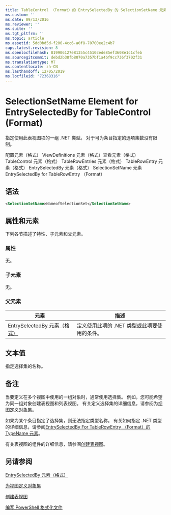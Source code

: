 ```yaml
---
title: TableControl （Format）的 EntrySelectedBy 的 SelectionSetName 元素 |Microsoft Docs
ms.custom: ''
ms.date: 09/13/2016
ms.reviewer: ''
ms.suite: ''
ms.tgt_pltfrm: ''
ms.topic: article
ms.assetid: 5dd0bd5d-f206-4cc6-a0f8-70700ee2c4b7
caps.latest.revision: 8
ms.openlocfilehash: 819906127e81355c45103ede85ef3608e1c1cfeb
ms.sourcegitcommit: debd2b38fb8070a7357bf1a4bf9cc736f3702f31
ms.translationtype: MT
ms.contentlocale: zh-CN
ms.lasthandoff: 12/05/2019
ms.locfileid: "72368316"
---
```

# <a name="selectionsetname-element-for-entryselectedby-for-tablecontrol-format"></a>SelectionSetName Element for EntrySelectedBy for TableControl (Format)

指定使用此表视图项的一组 .NET 类型。 对于可为条目指定的选项集数没有限制。

配置元素（格式） ViewDefinitions 元素（格式）查看元素（格式） TableControl 元素（格式） TableRowEntries 元素（格式） TableRowEntry 元素（格式） EntrySelectedBy 元素（格式） SelectionSetName 元素EntrySelectedBy for TableRowEntry （Format）

## <a name="syntax"></a>语法

```xml
<SelectionSetName>NameofSelectionSet</SelectionSetName>
```

## <a name="attributes-and-elements"></a>属性和元素

下列各节描述了特性、子元素和父元素。

### <a name="attributes"></a>属性

无。

### <a name="child-elements"></a>子元素

无。

### <a name="parent-elements"></a>父元素

|元素|描述|
|-------------|-----------------|
|[EntrySelectedBy 元素（格式）](./entryselectedby-element-for-tablerowentry-for-tablecontrol-format.md)|定义使用此项的 .NET 类型或此项要使用的条件。|

## <a name="text-value"></a>文本值

指定选择集的名称。

## <a name="remarks"></a>备注

当要定义在多个视图中使用的一组对象时，通常使用选择集。 例如，您可能希望为同一组对象创建表视图和列表视图。 有关定义选择集的详细信息，请参阅为[视图定义对象集](./defining-selection-sets.md)。

如果为某个条目指定了选择集，则无法指定类型名称。 有关如何指定 .NET 类型的详细信息，请参阅[EntrySelectedBy For TableRowEntry （Format）的 TypeName 元素](./typename-element-for-entryselectedby-for-tablecontrol-format.md)。

有关表视图的组件的详细信息，请参阅[创建表视图](./creating-a-table-view.md)。

## <a name="see-also"></a>另请参阅

[EntrySelectedBy 元素（格式）](./entryselectedby-element-for-tablerowentry-for-tablecontrol-format.md)

[为视图定义对象集](./defining-selection-sets.md)

[创建表视图](./creating-a-table-view.md)

[编写 PowerShell 格式化文件](./writing-a-powershell-formatting-file.md)
